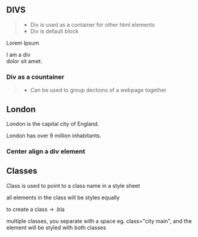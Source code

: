 ## DIVS

>- Div is used as a container  for other html elements 
>- Div is default block

<p>Lorem Ipsum <div>I am a div</div> dolor sit amet.</p>

### Div as a countainer

>- Can be used to group dections of a webpage together 

<div>
  <h2>London</h2>
  <p>London is the capital city of England.</p>
  <p>London has over 9 million inhabitants.</p>
</div>

### Center align a div element 


## Classes

Class is used to point to a class name in a style sheet 

all elements in the class will be styles equally 

to create a class -> .bla

multiple classes, you separate with a space eg. class="city main", and the element will be styled with both classes 

